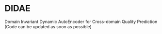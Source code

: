 # DIDAE
Domain Invariant Dynamic AutoEncoder for Cross-domain Quality Prediction  (Code can be updated as soon as possible)
